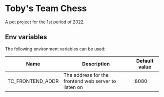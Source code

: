 # Toby's Team Chess

A pet project for the 1st period of 2022.

## Env variables

The following environment variables can be used:

| Name             | Description                                          | Default value |
|------------------|------------------------------------------------------|---------------|
| TC_FRONTEND_ADDR | The address for the frontend web server to listen on | :8080         |
